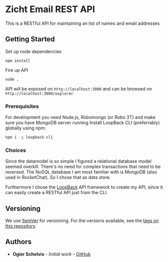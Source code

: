 # Zicht Email REST API

This is a RESTful API for maintaining an list of names and email addresses

## Getting Started

Set up node dependencies
```
npm install
```

Fire up API 
```
node .
```

API will be exposed on `http://localhost:3000` and can be browsed on `http://localhost:3000/explorer`


### Prerequisites

For development you need Node.js, Robomongo (or Robo 3T) and make sure you have MongoDB server running 
Install LoopBack CLI (preferrably) globally using npm:

```bash
npm i -g loopback-cli
```

### Choices

Since the datamodel is so simple I figured a relational database model seemed overkill.
There's no need for complex transactions that need to be reversed.
The NoSQL database I am most familiar with is MongoDB (also used in RocketChat). 
So I chose that as data store.

Furthermore I chose the [LoopBack](https://loopback.io/) API framework to create my API, since it can easily create a RESTful API just from the CLI.

## Versioning

We use [SemVer](http://semver.org/) for versioning. For the versions available, see the [tags on this repository](https://github.com/your/project/tags). 

## Authors

* **Ogier Schelvis** - *Initial work* - [GitHub](https://github.com/ogierschelvis)
